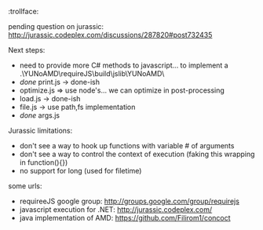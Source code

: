 :trollface:

pending question on jurassic: http://jurassic.codeplex.com/discussions/287820#post732435

Next steps:

* need to provide more C# methods to javascript... to implement a .\YUNoAMD\requireJS\build\jslib\YUNoAMD\
* *done* print.js -> done-ish
* optimize.js =>  use node's...  we can optimize in post-processing
* load.js -> done-ish
* file.js ->  use path,fs implementation
* *done* args.js 


Jurassic limitations:

* don't see a way to hook up functions with variable # of arguments
* don't see a way to control the context of execution (faking this wrapping in function(){})
* no support for long (used for filetime)  
  
  
some urls:

* requireeJS google group: http://groups.google.com/group/requirejs
* javascript execution for .NET:  http://jurassic.codeplex.com/ 
* java implementation of AMD: https://github.com/Filirom1/concoct